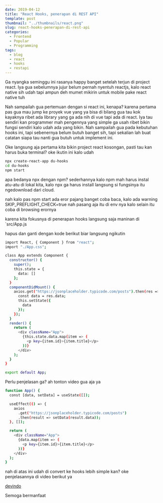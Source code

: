 ```yaml
---
date: 2019-04-12
title: "React Hooks, penerapan di REST API"
template: post
thumbnail: "../thumbnails/react.png"
slug: react-hooks-penerapan-di-rest-api
categories:
  - Frontend
  - Popular
  - Programming
tags:
  - blog
  - react
  - hooks
  - restapi
---
```


Ga nyangka seminggu ini rasanya happy banget setelah terjun di project react. Iya gua sebelumnya jujur belum pernah nyentuh reactjs, kalo react native sih udah tapi ampun deh mumet mikirin untuk mobile pake react native tuh

Nah sampailah gua pertemuan dengan si react ini, kenapa? karena pertama pas gua mau jump ke proyek vue yang ya bisa di bilang gua tau kok kayaknya ribet ada library yang ga ada nih di vue tapi ada di react. Iya tau sendiri kan programmer mah pengennya yang simple ga usah ribet bikin fungsi sendiri kalo udah ada yang bikin. Nah sampailah gua pada kebutuhan hooks ini, tapi sebenernya belum butuh banget sih, tapi sekalian lah buat catatan siapa tau nanti gua butuh untuk implement ini.

Oke langsung aja pertama kita bikin project react kosongan, pasti tau kan harus buka terminal? oke ikutin ini kalo udah

```bash
npx create-react-app du-hooks
cd du-hooks
npm start
```

apa bedanya npx dengan npm? sederhannya kalo npm mah harus instal atu-atu di lokal kita, kalo npx ga harus install langsung si fungsinya itu ngedownload dari cloud.

nah kalo pas npm start ada eror pajang banget coba baca, kalo ada warning SKIP_PREFLIGHT_CHECK=true nah pasang aja itu di env nya kalo selain itu coba di browsing erornya

karena kita fokusnya di penerapan hooks langsung saja maninan di `src/App.js

hapus dan ganti dengan kode berikut biar langsung ngikutin

```bash
import React, { Component } from "react";
import "./App.css";

class App extends Component {
  constructor() {
    super();
    this.state = {
      data: []
    };
  }
  componentDidMount() {
    axios.get("https://jsonplaceholder.typicode.com/posts").then(res => {
      const data = res.data;
      this.setState({
        data
      });
    });
  }
  render() {
    return (
      <div className="App">
        {this.state.data.map(item => (
          <p key={item.id}>{item.title}</p>
        ))}
      </div>
    );
  }
}

export default App;
```

Perlu penjelasan ga? ah tonton video gua aja ya

```bash
function App() {
  const [data, setData] = useState([]);

  useEffect(() => {
    axios
      .get("https://jsonplaceholder.typicode.com/posts")
      .then(result => setData(result.data));
  }, []);

  return (
    <div className="App">
      {data.map(item => (
        <p key={item.id}>{item.title}</p>
      ))}
    </div>
  );
}
```
nah di atas ini udah di convert ke hooks lebih simple kan? oke penjelasannya di video berikut ya

[devindo](https://youtube.com/devindo)

Semoga bermanfaat
